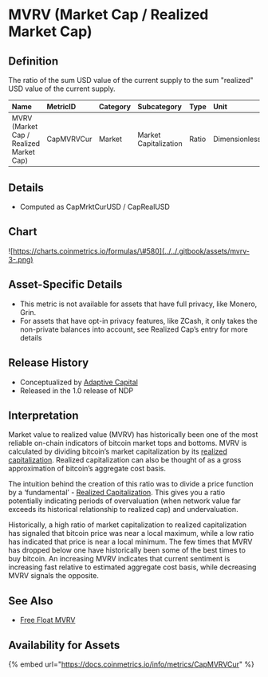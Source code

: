 # MVRV \(Market Cap / Realized Market Cap\)

## Definition

The ratio of the sum USD value of the current supply to the sum "realized" USD value of the current supply.

| Name | MetricID | Category | Subcategory | Type | Unit | Interval |
| :--- | :--- | :--- | :--- | :--- | :--- | :--- |
| MVRV \(Market Cap / Realized Market Cap\) | CapMVRVCur | Market | Market Capitalization | Ratio | Dimensionless | 1 day |

## Details

* Computed as CapMrktCurUSD / CapRealUSD

## Chart

![https://charts.coinmetrics.io/formulas/\#580](../../.gitbook/assets/mvrv-3-.png)

## Asset-Specific Details

* This metric is not available for assets that have full privacy, like Monero, Grin.
* For assets that have opt-in privacy features, like ZCash, it only takes the non-private balances into account, see Realized Cap’s entry for more details

## Release History

* Conceptualized by [Adaptive Capital](https://medium.com/adaptivecapital/bitcoin-market-value-to-realized-value-mvrv-ratio-3ebc914dbaee)
* Released in the 1.0 release of NDP

## Interpretation

Market value to realized value \(MVRV\) has historically been one of the most reliable on-chain indicators of bitcoin market tops and bottoms. MVRV is calculated by dividing bitcoin’s market capitalization by its [realized capitalization](https://coinmetrics.io/realized-capitalization/). Realized capitalization can also be thought of as a gross approximation of bitcoin’s aggregate cost basis.  

The intuition behind the creation of this ratio was to divide a price function by a ‘fundamental’ - [Realized Capitalization](caprealusd.md). This gives you a ratio potentially indicating periods of overvaluation \(when network value far exceeds its historical relationship to realized cap\) and undervaluation.

Historically, a high ratio of market capitalization to realized capitalization has signaled that bitcoin price was near a local maximum, while a low ratio has indicated that price is near a local minimum. The few times that MVRV has dropped below one have historically been some of the best times to buy bitcoin. An increasing MVRV indicates that current sentiment is increasing fast relative to estimated aggregate cost basis, while decreasing MVRV signals the opposite.

## See Also

* [Free Float MVRV](capmvrvff.md)

## Availability for Assets

{% embed url="https://docs.coinmetrics.io/info/metrics/CapMVRVCur" %}

